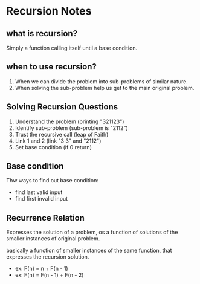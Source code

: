 # Recursion Notes

## what is recursion?
Simply a function calling itself until a base condition.

## when to use recursion?
1. When we can divide the problem into sub-problems of similar nature.
2. When solving the sub-problem help us get to the main original problem.

## Solving Recursion Questions
1. Understand the problem (printing "321123")
2. Identify sub-problem (sub-problem is "2112")
3. Trust the recursive call (leap of Faith)
4. Link 1 and 2 (link "3 3" and "2112")
5. Set base condition (if 0 return)


## Base condition
Thw ways to find out base condition:
- find last valid input
- find first invalid input


## Recurrence Relation
Expresses the solution of a problem, os a function of solutions of the smaller instances of original problem.

basically a function of smaller instances of the same function, that expresses the recursion solution.


- ex: F(n) = n + F(n - 1)
- ex: F(n) = F(n - 1) + F(n - 2)